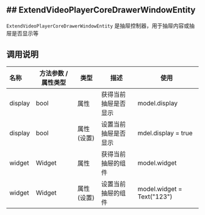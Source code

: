 ## ## ExtendVideoPlayerCoreDrawerWindowEntity

`ExtendVideoPlayerCoreDrawerWindowEntity` 是抽屉控制器，用于抽屉内容或抽屉是否显示等

## 调用说明

| 名称    | 方法参数 / 属性类型 | 类型       | 描述                 | 使用                       |
| :------ | ------------------- | ---------- | -------------------- | -------------------------- |
| display | bool                | 属性       | 获得当前抽屉是否显示 | model.display              |
| display | bool                | 属性(设置) | 设置当前抽屉是否显示 | mdel.display = true        |
| widget  | Widget              | 属性       | 获得当前抽屉的组件   | model.widget               |
| widget  | Widget              | 属性(设置) | 设置当前抽屉的组件   | model.widget = Text("123") |

